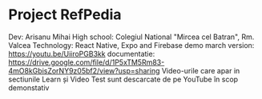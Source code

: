 # Project RefPedia

Dev: Arisanu Mihai
High school: Colegiul National "Mircea cel Batran", Rm. Valcea
Technology: React Native, Expo and Firebase
demo march version: https://youtu.be/UiiroPGB3kk
documentatie: https://drive.google.com/file/d/1P5xTM5Rm83-4mO8kGbisZorNY9z05bf2/view?usp=sharing
Video-urile care apar in sectiunile Learn și Video Test sunt descarcate de pe YouTube în scop demonstativ

